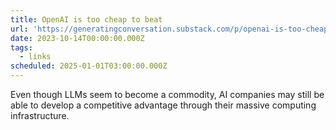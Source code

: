```yaml
---
title: OpenAI is too cheap to beat
url: 'https://generatingconversation.substack.com/p/openai-is-too-cheap-to-beat'
date: 2023-10-14T00:00:00.000Z
tags:
  - links
scheduled: 2025-01-01T03:00:00.000Z
---
```


Even though LLMs seem to become a commodity, AI companies may still be able to develop a competitive advantage through their massive computing infrastructure.
